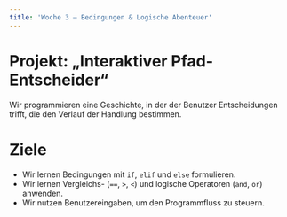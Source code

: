 ```yaml
---
title: 'Woche 3 – Bedingungen & Logische Abenteuer'
---
```


# Projekt: „Interaktiver Pfad-Entscheider“
Wir programmieren eine Geschichte, in der der Benutzer Entscheidungen trifft, die den Verlauf der Handlung bestimmen.

# Ziele
- Wir lernen Bedingungen mit `if`, `elif` und `else` formulieren.
- Wir lernen Vergleichs- (`==`, `>`, `<`) und logische Operatoren (`and`, `or`) anwenden.
- Wir nutzen Benutzereingaben, um den Programmfluss zu steuern.
